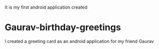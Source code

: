 It is my first android application created
# Gaurav-birthday-greetings
I created a greeting card as an android application for my friend Gaurav
